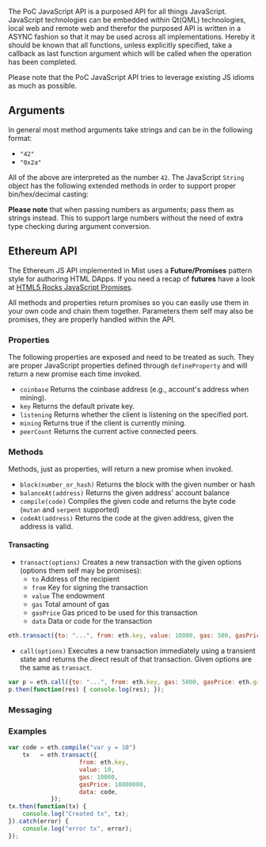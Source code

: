 The PoC JavaScript API is a purposed API for all things JavaScript. JavaScript technologies can be embedded within Qt(QML) technologies, local web and remote web and therefor the purposed API is written in a ASYNC fashion so that it may be used across all implementations. Hereby it should be known that all functions, unless explicitly specified, take a callback as last function argument which will be called when the operation has been completed.

Please note that the PoC JavaScript API tries to leverage existing JS idioms as much as possible.

## Arguments

In general most method arguments take strings and can be in the following format:
* `"42"`
* `"0x2a"`

All of the above are interpreted as the number `42`. The JavaScript `String` object has the following extended methods in order to support proper bin/hex/decimal casting:


**Please note** that when passing numbers as arguments; pass them as strings instead. This to support large numbers without the need of extra type checking during argument conversion.

## Ethereum API

The Ethereum JS API implemented in Mist uses a **Future/Promises** pattern style for authoring HTML DApps. 
If you need a recap of **futures** have a look at [HTML5 Rocks JavaScript Promises](http://www.html5rocks.com/en/tutorials/es6/promises/).

All methods and properties return promises so you can easily use them in your own code and chain them together. Parameters them self may also be promises, they are properly handled within the API.

### Properties

The following properties are exposed and need to be treated as such. They are proper JavaScript properties defined through `defineProperty` and will return a new promise each time invoked.

* `coinbase` Returns the coinbase address (e.g., account's address when mining).
* `key` Returns the default private key.
* `listening` Returns whether the client is listening on the specified port.
* `mining` Returns true if the client is currently mining.
* `peerCount` Returns the current active connected peers.

### Methods

Methods, just as properties, will return a new promise when invoked.

* `block(number_or_hash)` Returns the block with the given number or hash
* `balanceAt(address)` Returns the given address' account balance
* `compile(code)` Compiles the given code and returns the byte code (`mutan` and `serpent` supported)
* `codeAt(address)` Returns the code at the given address, given the address is valid.

#### Transacting

* `transact(options)` Creates a new transaction with the given options (options them self may be promises):
  * `to` Address of the recipient
  * `from` Key for signing the transaction
  * `value` The endowment
  * `gas` Total amount of gas
  * `gasPrice` Gas priced to be used for this transaction
  * `data` Data or code for the transaction

```javascript
eth.transact({to: "...", from: eth.key, value: 10000, gas: 500, gasPrice: eth.gasPrice});
```

* `call(options)` Executes a new transaction immediately using a transient state and returns the direct result of that transaction. Given options are the same as `transact`.

```javascript
var p = eth.call({to: "...", from: eth.key, gas: 5000, gasPrice: eth.gasPrice});
p.then(function(res) { console.log(res); });
```

### Messaging



### Examples

```javascript
var code = eth.compile("var y = 10")
    tx   = eth.transact({
                    from: eth.key,
                    value: 10,
                    gas: 10000,
                    gasPrice: 10000000,
                    data: code,
            });
tx.then(function(tx) {
    console.log("Created tx", tx);
}).catch(error) {
    console.log("error tx", error);
});
```